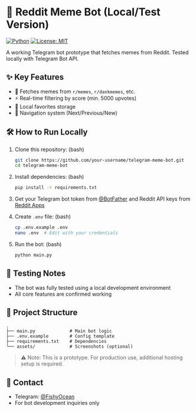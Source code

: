 # 🤖 Reddit Meme Bot (Local/Test Version)

[![Python](https://img.shields.io/badge/Python-3.9+-blue?logo=python)](https://python.org)
[![License: MIT](https://img.shields.io/badge/License-MIT-green.svg)](LICENSE)

A working Telegram bot prototype that fetches memes from Reddit. Tested locally with Telegram Bot API.

## ✨ Key Features
- 🎯 Fetches memes from `r/memes`, `r/dankmemes`, etc.
- ⚡ Real-time filtering by score (min. 5000 upvotes)
- 💾 Local favorites storage
- 🔄 Navigation system (Next/Previous/New)

## 🛠 How to Run Locally

1. Clone this repository: (bash)
   ```bash
   git clone https://github.com/your-username/telegram-meme-bot.git
   cd telegram-meme-bot
   ```

2. Install dependencies: (bash)
   ```bash
   pip install -r requirements.txt
   ```

3. Get your Telegram bot token from [@BotFather](https://t.me/BotFather) and Reddit API keys from [Reddit Apps](https://www.reddit.com/prefs/apps)

4. Create `.env` file: (bash)
   ```bash
   cp .env.example .env
   nano .env  # Edit with your credentials
   ```

5. Run the bot: (bash)
   ```bash
   python main.py
   ```

## 🧪 Testing Notes
- The bot was fully tested using a local development environment
- All core features are confirmed working

## 📁 Project Structure
```
.
├── main.py             # Main bot logic
├── .env.example        # Config template
├── requirements.txt    # Dependencies
└── assets/             # Screenshots (optional)
```

> ⚠️ Note: This is a prototype. For production use, additional hosting setup is required.

## 📩 Contact
- Telegram: [@FishyOcean](https://t.me/@FishyOcean)  
- For bot development inquiries only
